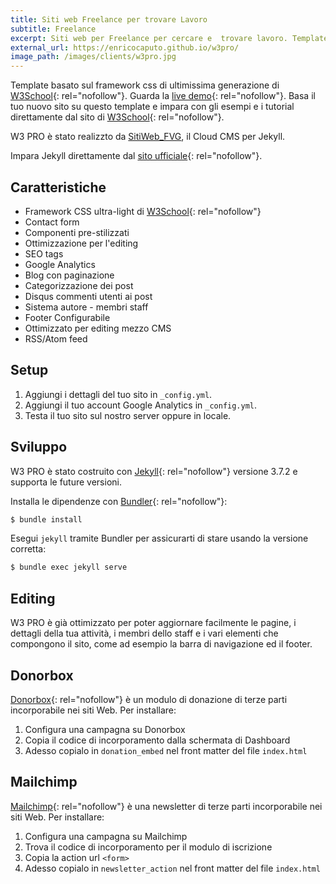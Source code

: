```yaml
---
title: Siti web Freelance per trovare Lavoro
subtitle: Freelance
excerpt: Siti web per Freelance per cercare e  trovare lavoro. Template basato sul framework css di W3School, particolarmente adatto a geeks, sviluppatori, graphic e web designer.
external_url: https://enricocaputo.github.io/w3pro/
image_path: /images/clients/w3pro.jpg
---
```

Template basato sul framework css di ultimissima generazione di [W3School](https://www.w3schools.com/){: rel="nofollow"}. Guarda la [live demo](https://enricocaputo.github.io/w3pro/){: rel="nofollow"}. Basa il tuo nuovo sito su questo template e impara con gli esempi e i tutorial direttamente dal sito di [W3School](https://www.w3schools.com/w3css/){: rel="nofollow"}.

W3 PRO è stato realizzto da [SitiWeb_FVG](/), il Cloud CMS per Jekyll.

Impara Jekyll direttamente dal [sito ufficiale](https://jekyllrb.com/){: rel="nofollow"}.

## Caratteristiche

* Framework CSS ultra-light di [W3School](https://www.w3schools.com/w3css/){: rel="nofollow"}
* Contact form
* Componenti pre-stilizzati
* Ottimizzazione per l'editing
* SEO tags
* Google Analytics
* Blog con paginazione
* Categorizzazione dei post
* Disqus commenti utenti ai post
* Sistema autore - membri staff
* Footer Configurabile
* Ottimizzato per editing mezzo CMS
* RSS/Atom feed

## Setup

1. Aggiungi i dettagli del tuo sito in `_config.yml`.
2. Aggiungi il tuo account Google Analytics in `_config.yml`.
3. Testa il tuo sito sul nostro server oppure in locale.

## Sviluppo

W3 PRO è stato costruito con [Jekyll](http://jekyllrb.com/){: rel="nofollow"} versione 3.7.2 e supporta le future versioni.

Installa le dipendenze con [Bundler](http://bundler.io/){: rel="nofollow"}:

~~~bash
$ bundle install
~~~

Esegui `jekyll` tramite Bundler per assicurarti di stare usando la versione corretta:

~~~bash
$ bundle exec jekyll serve
~~~

## Editing

W3 PRO è già ottimizzato per poter aggiornare facilmente le pagine, i dettagli della tua attività, i membri dello staff e i vari elementi che compongono il sito, come ad esempio la barra di navigazione ed il footer.

## Donorbox

[Donorbox](https://donorbox.org/){: rel="nofollow"} è un modulo di donazione di terze parti incorporabile nei siti Web. Per installare:

1. Configura una campagna su Donorbox
2. Copia il codice di incorporamento dalla schermata di Dashboard
3. Adesso copialo in `donation_embed` nel front matter del file `index.html`

## Mailchimp

[Mailchimp](https://mailchimp.com/){: rel="nofollow"} è una newsletter di terze parti incorporabile nei siti Web. Per installare:

1. Configura una campagna su Mailchimp
2. Trova il codice di incorporamento per il modulo di iscrizione
3. Copia la action url `<form>`
4. Adesso copialo in `newsletter_action` nel front matter del file `index.html`
